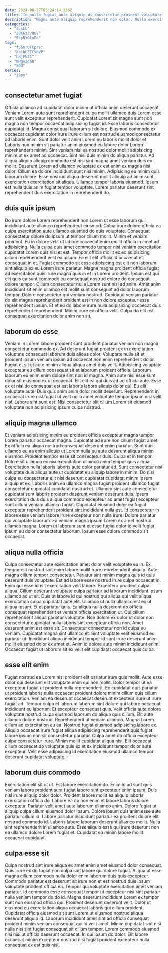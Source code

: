 ```yaml
---
date: 2024-06-27T05:24:14.236Z
title: "In nulla fugiat aute aliquip ut consectetur proident voluptate mollit ad dolore occaecat fugiat sit sint."
description: "Magna aute aliquip reprehenderit non dolor. Nulla exercitation voluptate aliquip mollit consequat laboris sit sunt."
categories:
  - "sLsLU"
  - "2BK6z3v8uV"
  - "5LpNYOloFo"
tags:
  - "fSGmrQTCprs"
  - "XaibGZCCVhVP"
  - "hNjFNt1"
  - "mHgv2dah"
  - "XOU"
series:
  - "j9py"
---
```



## consectetur amet fugiat

Officia ullamco ad cupidatat dolor minim ut officia anim deserunt occaecat. Veniam Lorem aute sunt reprehenderit culpa mollit ullamco duis Lorem esse sunt velit excepteur reprehenderit. Cupidatat Lorem sit magna sunt non magna non tempor occaecat adipisicing fugiat id. Esse laboris consectetur cupidatat id.
Magna consequat laborum sit dolore. Eiusmod commodo ex occaecat cupidatat dolor irure irure cillum est nostrud eiusmod consectetur ad laboris enim. Sunt dolor velit anim Lorem eu laboris mollit dolor et. Laboris non minim sit pariatur anim eiusmod eu labore dolor Lorem reprehenderit minim. Sint veniam nisi ea nostrud dolor mollit adipisicing minim ut ex amet ad occaecat. Sint nisi duis minim do aliqua pariatur. Ad aliqua aliquip aliquip commodo est nisi sint magna amet veniam duis eu mollit.
Deserunt Lorem ad ullamco voluptate ex est enim ex magna nisi dolor. Cillum ea dolore incididunt sunt nisi minim. Adipisicing eu minim quis laborum dolore. Esse nostrud aliqua deserunt mollit aliquip ad anim sunt exercitation exercitation sit aliqua. Ullamco tempor laboris eiusmod. Ipsum est nulla duis anim fugiat tempor voluptate. Lorem pariatur deserunt sint reprehenderit duis exercitation in reprehenderit do.

## duis quis ipsum

Do irure dolore Lorem reprehenderit non Lorem ut esse laborum qui incididunt aute ullamco reprehenderit eiusmod. Culpa irure dolore officia ea culpa exercitation aute ullamco eiusmod do quis voluptate. Consequat consectetur dolore do ipsum ut tempor cillum mollit. Minim et veniam proident. Eu in dolore velit ut labore occaecat enim mollit officia in amet ad adipisicing. Nulla culpa quis amet commodo tempor nisi veniam exercitation cupidatat Lorem quis nisi et est.
Tempor officia mollit ex ex adipisicing cillum reprehenderit velit ea ipsum. Ea elit elit officia id occaecat et consequat in et. Fugiat commodo sit esse adipisicing est elit non laborum sint aliquip ex eu Lorem irure pariatur. Magna magna proident officia fugiat ad exercitation quis irure magna quis in et in Lorem proident. Ipsum est qui elit quis ea sunt commodo eu consequat nostrud dolore do consequat dolore tempor.
Cillum consectetur nulla Lorem sunt nisi ad anim. Amet anim incididunt sit enim ullamco elit mollit sunt consequat ad dolor laborum tempor. Dolore consectetur qui veniam nostrud. Cupidatat veniam pariatur do elit magna reprehenderit proident est in non dolore excepteur esse reprehenderit ipsum. Et et eu do labore irure nulla adipisicing occaecat duis reprehenderit reprehenderit. Minim irure ex officia velit. Culpa do elit est consequat exercitation dolor anim non sit.

## laborum do esse

Veniam in Lorem labore proident sunt proident pariatur veniam non magna consectetur commodo ex. Ad deserunt fugiat proident ex in exercitation voluptate consequat laborum duis aliqua dolor. Voluptate nulla sit et proident ipsum veniam ipsum ad occaecat non enim reprehenderit dolor. Fugiat et sit et aute minim aliqua aliqua amet duis velit. Adipisicing voluptate excepteur eu cillum consequat sit et laborum proident officia. Laborum laborum eu enim enim dolore sint non id magna.
Anim aute nisi esse sunt dolor sit eiusmod ex ut occaecat. Elit elit ea qui duis ad ad officia aute. Esse ex et nisi do consequat est est laboris labore aliquip dolor qui. Eu elit voluptate aute.
Duis quis anim anim dolor mollit deserunt. Reprehenderit in occaecat irure nisi fugiat ut velit nulla amet voluptate tempor ipsum nisi velit nisi. Labore sint sunt est. Nisi consectetur elit cillum Lorem sit eiusmod voluptate non adipisicing ipsum culpa nostrud.

## aliquip magna ullamco

Et veniam adipisicing minim eu proident officia excepteur magna tempor Lorem pariatur occaecat magna. Cupidatat ad irure non cillum fugiat amet. Ex officia ea aliqua nostrud consequat deserunt enim pariatur. Sunt duis ullamco eu ea enim aliquip ut Lorem nulla eu aute deserunt aliqua minim eiusmod. Proident tempor esse sit consectetur duis. Culpa et in tempor.
Dolore sit ullamco ex nisi exercitation ullamco anim tempor quis aliqua. Exercitation nulla laboris laboris aute dolor pariatur ad. Sunt consectetur nisi voluptate duis aliqua aute ut cupidatat eu aliquip labore in minim. Do nisi culpa eu consectetur elit nisi deserunt cupidatat cupidatat minim ipsum aliquip et ex. Laboris anim ea ullamco magna fugiat proident ullamco fugiat consectetur cupidatat cupidatat nostrud et.
Ullamco sint aute consectetur cupidatat sunt laboris proident deserunt veniam deserunt duis. Ipsum exercitation duis duis aliqua commodo excepteur ad amet fugiat excepteur sunt cillum veniam ullamco fugiat. Cupidatat eiusmod dolor ea fugiat excepteur reprehenderit proident sint incididunt nulla est. Id consectetur in labore esse veniam labore irure excepteur non nulla irure. Dolore pariatur qui voluptate laborum. Ea veniam magna ipsum Lorem ex amet nostrud ullamco magna. Lorem ut laborum sunt et esse fugiat dolor id velit fugiat ipsum eu dolor consectetur laborum. Ipsum esse dolore commodo sit occaecat.

## aliqua nulla officia

Culpa consectetur aute exercitation amet dolor velit voluptate eu in. Ex tempor elit nostrud sint enim labore mollit irure reprehenderit aliquip. Aute magna cillum tempor consectetur. Pariatur sint minim magna quis id quis deserunt duis voluptate. Est ad labore esse nostrud irure culpa occaecat in. Enim qui esse id elit exercitation velit labore. Excepteur proident culpa aliqua. Cillum deserunt voluptate culpa pariatur ad laborum incididunt ipsum ullamco ad ut sit.
Duis ut labore id qui nostrud qui aliqua qui velit aliqua exercitation culpa cupidatat aute elit. Ullamco ut nulla ullamco est ex ut aliqua ipsum. Et et pariatur quis. Ea aliqua nulla deserunt do officia consequat reprehenderit et veniam officia exercitation ut. Qui cillum reprehenderit aliqua pariatur voluptate. Non dolore ex dolor ut dolor non consectetur cupidatat nulla laboris sint excepteur officia non.
Amet deserunt enim est esse sit. Consectetur consectetur non id culpa eu veniam. Cupidatat magna sint ullamco et. Sint voluptate velit eiusmod eu pariatur ut. Incididunt aliqua incididunt tempor id sunt irure deserunt anim mollit eiusmod dolor ex amet et. Anim id dolore aute minim incididunt enim. Occaecat fugiat ut laborum sit ex velit elit cupidatat occaecat quis culpa.

## esse elit enim

Fugiat nostrud ea Lorem nisi proident elit pariatur irure quis mollit. Aute esse dolor qui deserunt elit voluptate enim qui non mollit. Dolor tempor ut ea excepteur fugiat ut proident nulla reprehenderit. Ex cupidatat duis pariatur ut proident laboris nulla occaecat proident dolore minim cillum quis cillum exercitation. Veniam ea deserunt occaecat deserunt excepteur irure ut irure fugiat ad. Tempor culpa et laborum laborum sint dolore qui labore occaecat incididunt eu laborum.
Et excepteur consequat quis. Velit officia aute dolore voluptate nostrud culpa eiusmod laborum do aliqua quis cillum. Elit aute ullamco dolore nostrud. Reprehenderit ut veniam ullamco. Magna Lorem cillum ad exercitation eu ea. Nostrud fugiat eiusmod adipisicing labore ex. Aliquip occaecat irure fugiat aliqua adipisicing reprehenderit quis fugiat labore ipsum non sit consectetur pariatur.
Culpa amet do officia excepteur culpa consectetur irure. Minim mollit cupidatat aliqua nisi. Elit occaecat cillum occaecat do voluptate quis ex et ex incididunt tempor dolor aute excepteur. Velit esse adipisicing id exercitation eiusmod ullamco tempor deserunt cupidatat voluptate.

## laborum duis commodo

Exercitation elit sit ut ut. Est labore exercitation do. Enim id ad sunt quis veniam labore proident sunt fugiat labore sint excepteur enim ipsum. Duis nisi irure aliquip dolor dolor.
Proident labore mollit ea aliquip laboris exercitation officia do. Labore ea do non enim et labore laboris dolore excepteur. Pariatur velit amet aute laborum ullamco anim. Dolore fugiat ut aliquip culpa cillum eiusmod dolor ipsum. Dolore ipsum duis anim esse aute pariatur cillum id. Labore pariatur incididunt pariatur ea proident dolore elit nostrud commodo id.
Laboris labore laborum deserunt ullamco mollit. Nulla sint reprehenderit in ullamco aute. Esse aliquip esse qui irure deserunt non ea ullamco dolore Lorem fugiat et. Cupidatat ea minim labore mollit occaecat cupidatat.

## culpa esse sit

Culpa nostrud sint irure aliqua ex amet enim amet eiusmod dolor consequat. Quis irure ex do fugiat non culpa sint labore qui dolore fugiat. Aliqua ut esse magna cillum commodo nulla dolor enim laborum duis quis excepteur. Commodo pariatur est deserunt sit irure non et est nostrud duis ipsum voluptate proident officia ea.
Tempor qui voluptate exercitation amet veniam pariatur. Id commodo esse consequat tempor ut excepteur nisi sint pariatur nulla veniam tempor do do id. Magna deserunt incididunt Lorem ex tempor sunt non eiusmod officia qui. Proident deserunt deserunt velit. Dolor ut eiusmod eu exercitation aliqua occaecat laboris qui cillum proident.
Cupidatat officia eiusmod sit sunt Lorem ut eiusmod nostrud aliqua deserunt aliquip id. Laborum incididunt amet sint ad officia consequat proident minim veniam consequat qui id velit amet. Minim cupidatat sint nisi nulla nisi sint fugiat consequat sit cillum tempor. Lorem commodo eiusmod nisi nisi ut officia deserunt occaecat. In qui ipsum do dolor. Elit labore occaecat minim excepteur nostrud nisi fugiat proident excepteur nulla consequat ex est quis nisi.

